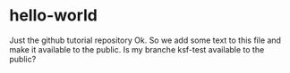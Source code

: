 # hello-world
Just the github  tutorial repository
Ok. So we add some text to this file and make it available to the public. Is my branche ksf-test available to the public?
